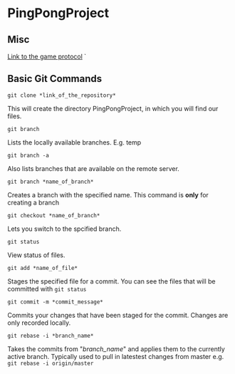 # PingPongProject

## Misc 
[Link to the game protocol](https://gitlab.lrz.de/LKN_IK_Games/GameProtocol/blob/master/lobby/README.md)
`

## Basic Git Commands

`git clone *link_of_the_repository*`

This will create the directory PingPongProject, in which you will find our files.



`git branch` 

Lists the locally available branches. E.g. temp



`git branch -a`

Also lists branches that are available on the remote server.



`git branch *name_of_branch*` 

Creates a branch with the specified name. This command is **only** for creating a branch 



`git checkout *name_of_branch*` 

Lets you switch to the spcified branch.



`git status` 

View status of files.



`git add *name_of_file*`

Stages the specified file for a commit. You can see the files that will be committed with `git status`



`git commit -m *commit_message*`

Commits your changes that have been staged for the commit.
Changes are only recorded locally.

`git rebase -i *branch_name*`

Takes the commits from "*branch_name*" and applies them to the currently active branch. Typically used to pull in latestest changes from master e.g. `git rebase -i origin/master`

